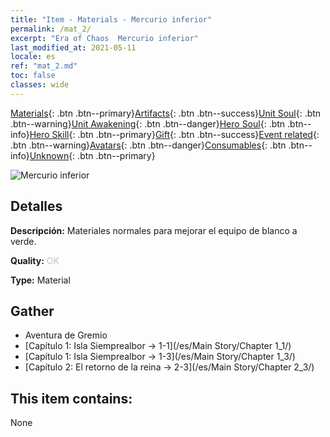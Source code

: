 ```yaml
---
title: "Item - Materials - Mercurio inferior"
permalink: /mat_2/
excerpt: "Era of Chaos  Mercurio inferior"
last_modified_at: 2021-05-11
locale: es
ref: "mat_2.md"
toc: false
classes: wide
---
```

 [Materials](/ItemsES/){: .btn .btn--primary}[Artifacts](/ItemsES/Artifacts/){: .btn .btn--success}[Unit Soul](/ItemsES/UnitSoul/){: .btn .btn--warning}[Unit Awakening](/ItemsES/UnitAwakening/){: .btn .btn--danger}[Hero Soul](/ItemsES/HeroSoul/){: .btn .btn--info}[Hero Skill](/ItemsES/HeroSkill/){: .btn .btn--primary}[Gift](/ItemsES/Gift/){: .btn .btn--success}[Event related](/ItemsES/Events/){: .btn .btn--warning}[Avatars](/ItemsES/Avatars/){: .btn .btn--danger}[Consumables](/ItemsES/Consumables/){: .btn .btn--info}[Unknown](/ItemsES/Unknown/){: .btn .btn--primary}

 ![Mercurio inferior](/images/t/i_cailiao_shuiyin1.png)

## Detalles
 **Descripción:** Materiales normales para mejorar el equipo de blanco a verde.

 **Quality:** <span style="color: #C0C0C0">OK</span>

 **Type:** Material

## Gather

*    Aventura de Gremio 
*    [Capítulo 1: Isla Siemprealbor -> 1-1](/es/Main Story/Chapter 1_1/) 
*    [Capítulo 1: Isla Siemprealbor -> 1-3](/es/Main Story/Chapter 1_3/) 
*    [Capítulo 2: El retorno de la reina -> 2-3](/es/Main Story/Chapter 2_3/) 

## This item contains:

  None

